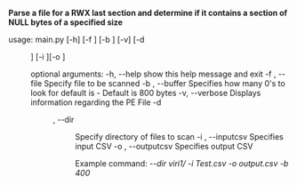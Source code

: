 <b>Parse a file for a RWX last section and determine if it contains a section of
NULL bytes of a specified size</b>

<line>usage: main.py [-h] [-f <file>] [-b <buffSize>] [-v] [-d <dir>] [-i <path>][-o <path>]</line>

optional arguments:
  -h, --help            show this help message and exit
  -f <file>, --file <file>
                        Specify file to be scanned
  -b <buffSize>, --buffer <buffSize>
                        Specifies how many 0's to look for default is -
                        Default is 800 bytes
  -v, --verbose         Displays information regarding the PE File
  -d <dir>, --dir <dir>
                        Specify directory of files to scan
  -i <path>, --inputcsv <path>
                        Specifies input CSV
  -o <path>, --outputcsv <path>
                        Specifies output CSV


Example command: <i>--dir viri1/ -i Test.csv -o output.csv -b 400</i>